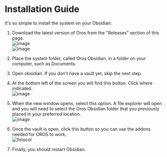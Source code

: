 # Installation Guide
It's so simple to install the system on your Obsidian:

1. Download the latest version of Oros from the "Releases" section of this page.
<br>![image](https://github.com/user-attachments/assets/8871aa57-6112-45bc-ae7d-546795b165ea)
<br>![image](https://github.com/user-attachments/assets/8e1c8fd4-d534-4edb-a12b-cd5cf9da9c19)

2. Place the system folder, called Oros Obsidian, in a folder on your computer, such as Documents.
3. Open obsidian. If you don't have a vault yet, skip the next step.
4. At the bottom left of the screen you will find this button. Click where indicated.
<br>![image](https://github.com/user-attachments/assets/42f2eed3-2586-40a8-b7a2-7942c84763e6)

5. When the new window opens, select this option. A file explorer will open and you will need to select the Oros Obsidian folder that you previously placed in your preferred location.
<br>![image](https://github.com/user-attachments/assets/37260508-47ad-407a-93d1-e1a03052ed58)

6. Once the vault is open, click this button so you can use the addons needed for OROS to work.
<br>![fotocol](https://github.com/user-attachments/assets/38b12c03-5141-4793-a01d-06ab7832cfab)

7. Finally, you should restart Obsidian.
